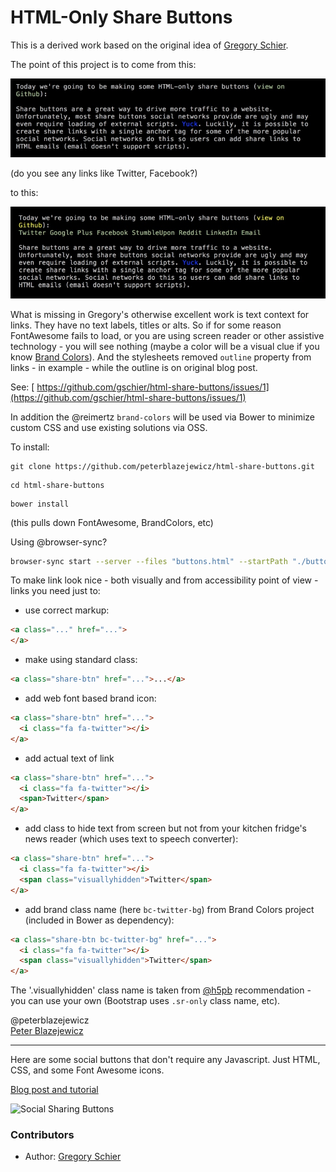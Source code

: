 HTML-Only Share Buttons
=======================

This is a derived work based on the original idea of [Gregory Schier](http://schier.co).

The point of this project is to come from this:

![before](assets/images/before.jpg)

(do you see any links like Twitter, Facebook?)

to this:

![after](assets/images/after.jpg)

What is missing in Gregory's otherwise excellent work is text context for links. They have no text labels, titles or alts. So if for some reason FontAwesome fails to load, or you are using screen reader or other assistive technology - you will see nothing (maybe a color will be a visual clue if you know [Brand Colors](http://brandcolors.net/)). And the stylesheets removed `outline` property from links - in example - while the outline is on original blog post.

See: [ https://github.com/gschier/html-share-buttons/issues/1](https://github.com/gschier/html-share-buttons/issues/1)

In addition the @reimertz `brand-colors` will be used via Bower to minimize custom CSS and use existing solutions via OSS.


To install:
```
git clone https://github.com/peterblazejewicz/html-share-buttons.git
```
```
cd html-share-buttons
```
```
bower install
```
(this pulls down FontAwesome, BrandColors, etc)

Using @browser-sync?

```bash
browser-sync start --server --files "buttons.html" --startPath "./buttons.html"
```

To make link look nice - both visually and from accessibility point of view - links you need just to:

- use correct markup:
```html
<a class="..." href="...">
</a>
```
- make using standard class:
```html
<a class="share-btn" href="...">...</a>
```
- add web font based brand icon:
```html
<a class="share-btn" href="...">
  <i class="fa fa-twitter"></i>
</a>
```
- add actual text of link
```html
<a class="share-btn" href="...">
  <i class="fa fa-twitter"></i>
  <span>Twitter</span>
</a>
```
- add class to hide text from screen but not from your kitchen fridge's news reader (which uses text to speech converter):
```html
<a class="share-btn" href="...">
  <i class="fa fa-twitter"></i>
  <span class="visuallyhidden">Twitter</span>
</a>
```
- add brand class name (here `bc-twitter-bg`) from Brand Colors project (included in Bower as dependency):
```html
<a class="share-btn bc-twitter-bg" href="...">
  <i class="fa fa-twitter"></i>
  <span class="visuallyhidden">Twitter</span>
</a>
```


The '.visuallyhidden' class name is taken from [@h5pb](https://github.com/h5bp/html5-boilerplate) recommendation - you can use your own (Bootstrap uses `.sr-only` class name, etc).

@peterblazejewicz  
[Peter Blazejewicz](@peterblazejewicz)


---

Here are some social buttons that don't require any Javascript. Just HTML, CSS, and some Font Awesome icons.

[Blog post and tutorial](http://schier.co/blog/2014/10/22/pure-html-share-buttons.html)

![Social Sharing Buttons](http://schier.co/images/sharing.png?foo=bar)

### Contributors

 * Author: [Gregory Schier](http://schier.co)

